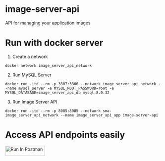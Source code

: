 # image-server-api
API for managing your application images

# Run with docker server
1. Create a network
```
docker network image_server_api_network
```
2. Run MySQL Server
```
docker run -itd --rm -p 3307:3306 --network image_server_api_network --name mysql_server -e MYSQL_ROOT_PASSWORD=root -e MYSQL_DATABASE=image_server_api_db mysql:8.0.32
```
3. Run Image Server API
```
docker run -itd --rm -p 8085:8085 --network sma-image_server_api_network --name image_server_api_app image-server-api
```

# Access API endpoints easily
[<img src="https://run.pstmn.io/button.svg" alt="Run In Postman" style="width: 128px; height: 32px;">](https://app.getpostman.com/run-collection/26932885-1cd0dd88-73eb-4ed2-9541-dc73d20cdc6e?action=collection%2Ffork&source=rip_markdown&collection-url=entityId%3D26932885-1cd0dd88-73eb-4ed2-9541-dc73d20cdc6e%26entityType%3Dcollection%26workspaceId%3D2544d7eb-bd86-4b5d-8b99-4b942f493c1f)